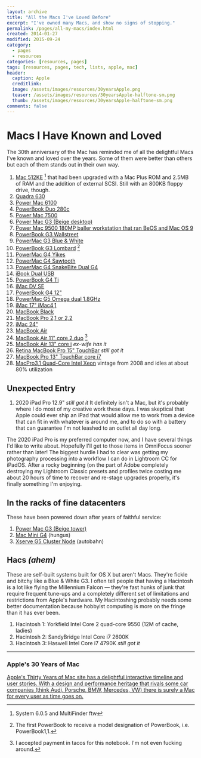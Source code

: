 ```yaml
---
layout: archive
title: "All the Macs I've Loved Before"
excerpt: "I've owned many Macs, and show no signs of stopping."
permalink: /pages/all-my-macs/index.html
created: 2014-01-27
modified: 2015-09-24
category:
  - pages
  - resources
categories: [resources, pages]
tags: [resources, pages, tech, lists, apple, mac]
header:
  caption: Apple
  creditlink:
  image: /assets/images/resources/30yearsApple.png
  teaser: /assets/images/resources/30yearsApple-halftone-sm.png
  thumb: /assets/images/resources/30yearsApple-halftone-sm.png
comments: false
---
```

# Macs I Have Known and Loved
The 30th anniversary of the Mac has reminded me of all the delightful Macs I've known and loved over the years. Some of them were better than others but each of them stands out in their own way.

1. [Mac 512KE][1] [^1] that had been upgraded with a Mac Plus ROM and 2.5MB of RAM and the addition of external SCSI. Still with an 800KB floppy drive, though.
2. [Quadra 630][2] 
3. [Power Mac 6100][3]
4. [PowerBook Duo 280c][4]
5. [Power Mac 7500][5]
6. [Power Mac G3 (Beige desktop)][6]
7. [Power Mac 9500 180MP baller workstation that ran BeOS and Mac OS 9][7]
8. [PowerBook G3 Wallstreet][8]
9. [PowerMac G3 Blue & White][9]
10. [PowerBook G3 Lombard][10] [^2]
11. [PowerMac G4 Yikes][11]
12. [PowerMac G4 Sawtooth][12]
13. [PowerMac G4 SnakeBite Dual G4][13]
14. [iBook Dual USB][14] 
15. [PowerBook G4 Ti][15]
16. [iMac DV SE][16]
17. [PowerBook G4 12"][17]
18. [PowerMac G5 Omega dual 1.8GHz][18]
19. [iMac 17" iMac4,1][19]
20. [MacBook Black][20]
21. [MacBook Pro 2,1 or 2,2][21]
22. [iMac 24"][22] 
23. [MacBook Air][23]
24. [MacBook Air 11" core 2 duo][24] [^3]
25. [MacBook Air 13" core i][25] *ex-wife has it* <i class="fa fa-icon-thumbs-up"></i>
26. [Retina MacBook Pro 15" TouchBar][26] *still got it* <i class="fa fa-icon-thumbs-up"></i>
27. [MacBook Pro 13" TouchBar core i7][27] 
28. [MacPro3,1 Quad-Core Intel Xeon][28] vintage from 2008 and idles at about 80% utilization

## Unexpected Entry

1. 2020 iPad Pro 12.9" *still got it* 
It definitely isn't a Mac, but it's probably where I do most of my creative work these days. I was skeptical that Apple could ever ship an iPad that would allow me to work from a device that can fit in with whatever is around me, and to do so with a battery that can guarantee I'm not leashed to an outlet all day long.

The 2020 iPad Pro is my preferred computer now, and I have several things I'd like to write about. Hopefully I'll get to those items in OmniFocus sooner rather than later! The biggest hurdle I had to clear was getting my photography processing into a workflow I can do in Lightroom CC for iPadOS. After a rocky beginning (on the part of Adobe completely destroying my Lightroom Classic presets and profiles twice costing me about 20 hours of time to recover and re-stage upgrades properly, it's finally something I'm enjoying. 

## In the racks of fine datacenters 

These have been powered down after years of faithful service:

1. [Power Mac G3 (Beige tower)][28]
1. [Mac Mini G4][29] (hungus)
1. [Xserve G5 Cluster Node][30] (autobahn)

## Hacs *(ahem)*

These are self-built systems built for OS X but aren't Macs. They're fickle and bitchy like a Blue & White G3. I often tell people that having a Hacintosh is a lot like flying the Millennium Falcon — they're fast hunks of junk that require frequent tune-ups and a completely different set of limitations and restrictions from Apple's hardware. My Hacintoshing probably needs some better documentation because hobbyist computing is more on the fringe than it has ever been.

1. Hacintosh 1: Yorkfield Intel Core 2 quad-core 9550 (12M of cache, ladies)
1. Hacintosh 2: SandyBridge Intel Core i7 2600K 
1. Hacintosh 3: Haswell Intel Core i7 4790K *still got it* <i class="fa fa-icon-thumbs-up"></i>

---

### Apple's 30 Years of Mac

<a href="http://www.apple.com/30-years/" class="link">Apple's Thirty Years of Mac site has a delightful interactive timeline and user stories. With a design and performance heritage that rivals some car companies (think Audi, Porsche, BMW, Mercedes, VW) there is surely a Mac for every user as time goes on.</a>


[^1]:	System 6.0.5 and MultiFinder ftw

[^2]:	The first PowerBook to receive a model designation of PowerBook, i.e. PowerBook1,1.

[^3]:	I accepted payment in tacos for this notebook. I'm not even fucking around.

[1]:	http://en.wikipedia.org/wiki/Macintosh_512K
[2]:	http://en.wikipedia.org/wiki/Quadra_630
[3]:	http://en.wikipedia.org/wiki/Power_Macintosh_6100
[4]:	http://en.wikipedia.org/wiki/PowerBook_Duo
[5]:	http://en.wikipedia.org/wiki/Power_Macintosh_7500
[6]:	http://en.wikipedia.org/wiki/Power_Macintosh_G3
[7]:	http://en.wikipedia.org/wiki/Power_Macintosh_9500
[8]:	http://en.wikipedia.org/wiki/PowerBook_G3
[9]:	http://en.wikipedia.org/wiki/Power_Macintosh_G3_(Blue_%26_White)
[10]:	http://en.wikipedia.org/wiki/PowerBook_G3
[11]:	http://en.wikipedia.org/wiki/Power_Macintosh_G4
[12]:	http://en.wikipedia.org/wiki/Power_Macintosh_G4
[13]:	http://en.wikipedia.org/wiki/Power_Macintosh_G4
[14]:	http://en.wikipedia.org/wiki/IBook
[15]:	http://en.wikipedia.org/wiki/PowerBook_G4
[16]:	http://en.wikipedia.org/wiki/IMac_G3
[17]:	http://en.wikipedia.org/wiki/PowerBook_G4
[18]:	http://en.wikipedia.org/wiki/Power_Macintosh_G5
[19]:	http://en.wikipedia.org/wiki/IMac_(Intel-based)
[20]:	http://en.wikipedia.org/wiki/MacBook
[21]:	http://en.wikipedia.org/wiki/MacBook_Pro
[22]:	http://en.wikipedia.org/wiki/IMac_(Intel-based)
[23]:	http://en.wikipedia.org/wiki/MacBook_Air
[24]:	http://en.wikipedia.org/wiki/MacBook_Air
[25]:	http://en.wikipedia.org/wiki/MacBook_Air
[26]:	http://en.wikipedia.org/wiki/MacBook_Pro
[27]:	http://en.wikipedia.org/wiki/MacBook_Pro
[28]:	http://en.wikipedia.org/wiki/Power_Macintosh_G3
[29]:	http://en.wikipedia.org/wiki/Mac_Mini
[30]:	http://en.wikipedia.org/wiki/Xserve
